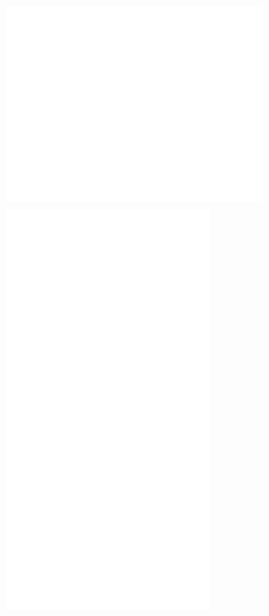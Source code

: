 ![Metrics](/github-metrics.svg)

<img align="center" src="/github-metrics.svg" alt="Metrics" width="400">

<img align="center" src="/achievements.svg" alt="Metrics" width="400">

<img align="center" src="/metrics.classic.svg" alt="Metrics" width="400">
